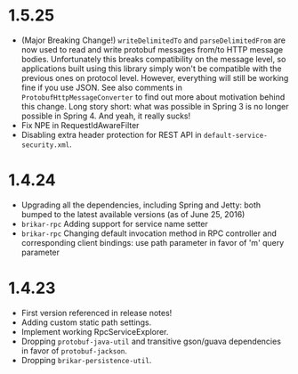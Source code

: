 
# 1.5.25

* (Major Breaking Change!) ``writeDelimitedTo`` and ``parseDelimitedFrom`` are now used to read and write protobuf
  messages from/to HTTP message bodies.
  Unfortunately this breaks compatibility on the message level, so applications built using this library simply won't be
  compatible with the previous ones on protocol level. However, everything will still be working fine if you use JSON.
  See also comments in ``ProtobufHttpMessageConverter`` to find out more about motivation behind this change.
  Long story short: what was possible in Spring 3 is no longer possible in Spring 4. And yeah, it really sucks!
* Fix NPE in RequestIdAwareFilter
* Disabling extra header protection for REST API in ``default-service-security.xml``.

# 1.4.24

* Upgrading all the dependencies, including Spring and Jetty: both bumped to the latest available versions (as of June 25, 2016)
* ``brikar-rpc`` Adding support for service name setter
* ``brikar-rpc`` Changing default invocation method in RPC controller and corresponding client bindings: use path parameter in favor of 'm' query parameter

# 1.4.23

* First version referenced in release notes!
* Adding custom static path settings.
* Implement working RpcServiceExplorer.
* Dropping ``protobuf-java-util`` and transitive gson/guava dependencies in favor of ``protobuf-jackson``.
* Dropping ``brikar-persistence-util``.
